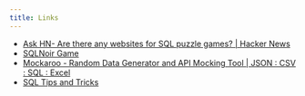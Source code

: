 ```yaml
---
title: Links
---
```


- [Ask HN- Are there any websites for SQL puzzle games? | Hacker News](https://news.ycombinator.com/item?id=39547822)
- [SQLNoir Game](https://www.sqlnoir.com/)
- [Mockaroo - Random Data Generator and API Mocking Tool | JSON : CSV : SQL : Excel](https://www.mockaroo.com/)
- [SQL Tips and Tricks](https://github.com/ben-n93/SQL-tips-and-tricks)
